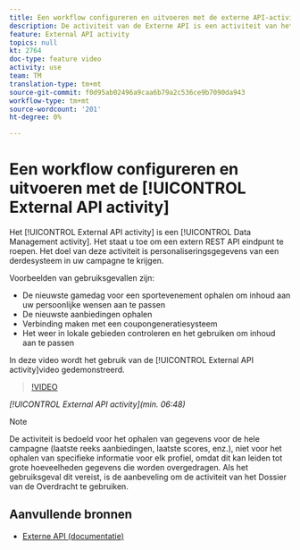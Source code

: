```yaml
---
title: Een workflow configureren en uitvoeren met de externe API-activiteit
description: De activiteit van de Externe API is een activiteit van het Beheer van Gegevens. Het staat u toe om een extern REST API eindpunt te roepen. Het doel van deze activiteit is personaliseringsgegevens van een derdesysteem in uw campagne te krijgen.
feature: External API activity
topics: null
kt: 2764
doc-type: feature video
activity: use
team: TM
translation-type: tm+mt
source-git-commit: f0d95ab02496a9caa6b79a2c536ce9b7090da943
workflow-type: tm+mt
source-wordcount: '201'
ht-degree: 0%

---
```



# Een workflow configureren en uitvoeren met de [!UICONTROL External API activity]

Het [!UICONTROL External API activity] is een [!UICONTROL Data Management activity]. Het staat u toe om een extern REST API eindpunt te roepen. Het doel van deze activiteit is personaliseringsgegevens van een derdesysteem in uw campagne te krijgen.

Voorbeelden van gebruiksgevallen zijn:

* De nieuwste gamedag voor een sportevenement ophalen om inhoud aan uw persoonlijke wensen aan te passen
* De nieuwste aanbiedingen ophalen
* Verbinding maken met een coupongeneratiesysteem
* Het weer in lokale gebieden controleren en het gebruiken om inhoud aan te passen

In deze video wordt het gebruik van de [!UICONTROL External API activity]video gedemonstreerd.

>[!VIDEO](https://video.tv.adobe.com/v/28200/?quality=12)

*[!UICONTROL External API activity](min. 06:48)*

>[!NOTE]
>
>De activiteit is bedoeld voor het ophalen van gegevens voor de hele campagne (laatste reeks aanbiedingen, laatste scores, enz.), niet voor het ophalen van specifieke informatie voor elk profiel, omdat dit kan leiden tot grote hoeveelheden gegevens die worden overgedragen. Als het gebruiksgeval dit vereist, is de aanbeveling om de activiteit van het Dossier van de Overdracht te gebruiken.

## Aanvullende bronnen

* [Externe API (documentatie)](https://docs.adobe.com/content/help/en/campaign-standard/using/managing-processes-and-data/data-management-activities/external-api.html)

